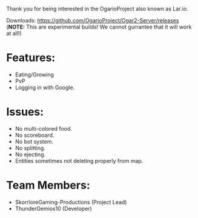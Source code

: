 Thank you for being interested in the OgarioProject also known as Lar.io.

Downloads: https://github.com/OgarioProject/Ogar2-Server/releases
(**NOTE:** This are experimental builds! We cannot gurrantee that it will work at all!)

# Features:
* Eating/Growing
* PvP
* Logging in with Google.

# Issues:
* No multi-colored food.
* No scoreboard.
* No bot system.
* No splitting.
* No ejecting.
* Entities sometimes not deleting properly from map.

# Team Members:
* SkorrloreGaming-Productions (Project Lead)
* ThunderGemios10 (Developer)

